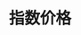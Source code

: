 ---
title: 指数价格
position_number: 1
type:
description:
parameters:
  - name:
    content:
content_markdown: |-
  * **URL**：/open/market/api/v1/platform/usdt/index?symbol=ETH/USDT
  * **Method**：GET

  请求参数

  | 参数 | 类型 | 是否必填 | 描述 |
  | symbol | String | true | 币对 |
right_code_blocks:
  - code_block: |-
      {
        "code": 1,
        "data": {
         "orderId": 120821181//订单id
        }
      }
    title: 响应
    language: json
  - code_block: "{\r\n  \"code\": 0,\r\n  \"data\": null,\r\n  \"message\": \"FAILURE\"\r\n}"
    title: Error
    language: json
---